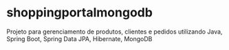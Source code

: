 # shoppingportalmongodb

Projeto para gerenciamento de produtos, clientes e pedidos utilizando Java, Spring Boot, Spring Data JPA, Hibernate, MongoDB
